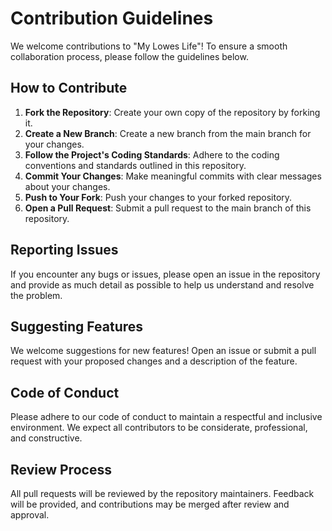 # Contribution Guidelines

We welcome contributions to "My Lowes Life"! To ensure a smooth collaboration process, please follow the guidelines below.

## How to Contribute

1. **Fork the Repository**: Create your own copy of the repository by forking it.
2. **Create a New Branch**: Create a new branch from the main branch for your changes.
3. **Follow the Project's Coding Standards**: Adhere to the coding conventions and standards outlined in this repository.
4. **Commit Your Changes**: Make meaningful commits with clear messages about your changes.
5. **Push to Your Fork**: Push your changes to your forked repository.
6. **Open a Pull Request**: Submit a pull request to the main branch of this repository.

## Reporting Issues

If you encounter any bugs or issues, please open an issue in the repository and provide as much detail as possible to help us understand and resolve the problem.

## Suggesting Features

We welcome suggestions for new features! Open an issue or submit a pull request with your proposed changes and a description of the feature.

## Code of Conduct

Please adhere to our code of conduct to maintain a respectful and inclusive environment. We expect all contributors to be considerate, professional, and constructive.

## Review Process

All pull requests will be reviewed by the repository maintainers. Feedback will be provided, and contributions may be merged after review and approval.
